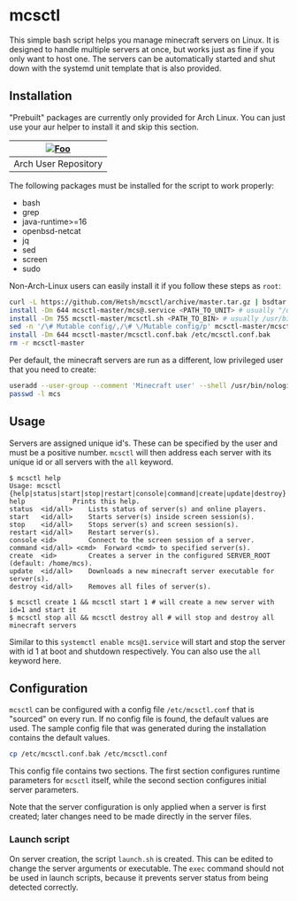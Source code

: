 # mcsctl

This simple bash script helps you manage minecraft servers on Linux. It is designed to handle multiple servers at once, but works just as fine if you only want to host one. The servers can be automatically started and shut down with the systemd unit template that is also provided.

## Installation

"Prebuilt" packages are currently only provided for Arch Linux. You can just use your aur helper to install it and skip this section.

|[![Foo](https://www.archlinux.org/logos/archlinux-icon-crystal-64.svg)](https://aur.archlinux.org/packages/?K=mcsctl)|
|:---:|
|Arch User Repository|

The following packages must be installed for the script to work properly:
* bash
* grep
* java-runtime>=16
* openbsd-netcat
* jq
* sed
* screen
* sudo

Non-Arch-Linux users can easily install it if you follow these steps as `root`:
```bash
curl -L https://github.com/Hetsh/mcsctl/archive/master.tar.gz | bsdtar -xpf -
install -Dm 644 mcsctl-master/mcs@.service <PATH_TO_UNIT> # usually "/usr/lib/systemd/system/mcs@.service"
install -Dm 755 mcsctl-master/mcsctl.sh <PATH_TO_BIN> # usually /usr/bin/mcsctl
sed -n '/\# Mutable config/,/\# \/Mutable config/p' mcsctl-master/mcsctl.sh | head -n -1 | tail -n +2 > mcsctl-master/mcsctl.conf.bak # strips config from script
install -Dm 644 mcsctl-master/mcsctl.conf.bak /etc/mcsctl.conf.bak
rm -r mcsctl-master
```

Per default, the minecraft servers are run as a different, low privileged user that you need to create:
```bash
useradd --user-group --comment 'Minecraft user' --shell /usr/bin/nologin --create-home mcs
passwd -l mcs
```

## Usage

Servers are assigned unique id's.
These can be specified by the user and must be a positive number.
`mcsctl` will then address each server with its unique id or all servers with the `all` keyword.
```
$ mcsctl help
Usage: mcsctl {help|status|start|stop|restart|console|command|create|update|destroy}
help			Prints this help.
status	<id/all>	Lists status of server(s) and online players.
start	<id/all>	Starts server(s) inside screen session(s).
stop	<id/all>	Stops server(s) and screen session(s).
restart	<id/all>	Restart server(s).
console	<id>		Connect to the screen session of a server.
command	<id/all> <cmd>	Forward <cmd> to specified server(s).
create	<id>		Creates a server in the configured SERVER_ROOT (default: /home/mcs).
update	<id/all>	Downloads a new minecraft server executable for server(s).
destroy	<id/all>	Removes all files of server(s).

$ mcsctl create 1 && mcsctl start 1 # will create a new server with id=1 and start it
$ mcsctl stop all && mcsctl destroy all # will stop and destroy all minecraft servers
```
Similar to this `systemctl enable mcs@1.service` will start and stop the server with id 1 at boot and shutdown respectively. You can also use the `all` keyword here.

## Configuration

`mcsctl` can be configured with a config file `/etc/mcsctl.conf` that is "sourced" on every run.
If no config file is found, the default values are used.
The sample config file that was generated during the installation contains the default values.
```bash
cp /etc/mcsctl.conf.bak /etc/mcsctl.conf
```
This config file contains two sections.
The first section configures runtime parameters for `mcsctl` itself, while the second section configures initial server parameters.

Note that the server configuration is only applied when a server is first created; later changes need to be made directly in the server files.

### Launch script

On server creation, the script `launch.sh` is created.
This can be edited to change the server arguments or executable.
The `exec` command should not be used in launch scripts, because it prevents server status from being detected correctly.

